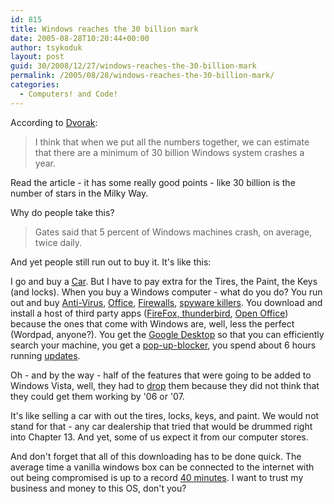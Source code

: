```yaml
---
id: 815
title: Windows reaches the 30 billion mark
date: 2005-08-28T10:20:44+00:00
author: tsykoduk
layout: post
guid: 30/2008/12/27/windows-reaches-the-30-billion-mark
permalink: /2005/08/28/windows-reaches-the-30-billion-mark/
categories:
  - Computers! and Code!
---
```

<p>According to <a href="http://www.pcmag.com/article2/0,4149,1210067,00.asp">Dvorak</a>:</p>


<blockquote>I think that when we put all the numbers together, we can estimate that there are a minimum of 30 billion Windows system crashes a year.</blockquote>

<p>Read the article - it has some really good points - like 30 billion is the number of stars in the Milky Way.</p>


<p>Why do people take this?</p>


<blockquote>Gates said that 5 percent of Windows machines crash, on average, twice daily.</blockquote>

<p>And yet people still run out to buy it. It's like this:</p>


<p>I go and buy a <a href="http://www.vw.com/passat/index.html">Car</a>. But I have to pay extra for the Tires, the Paint, the Keys (and locks). When you buy a Windows computer - what do you do? You run out and buy <a href="http://www.antivirus.com">Anti-Virus</a>, <a href="http://www.openoffice.org">Office</a>, <a href="http://www.zonelabs.com/">Firewalls</a>, <a href="http://www.microsoft.com/downloads/details.aspx?FamilyId=321CD7A2-6A57-4C57-A8BD-DBF62EDA9671&#38;displaylang=en">spyware killers</a>. You download and install a host of third party apps (<a href="<a href="http://www.mozilla.org/">FireFox, thunderbird</a>, <a href="http://www.openoffice.org">Open Office</a>) because the ones that come with Windows are, well, less the perfect (Wordpad, anyone?). You get the <a href="http://desktop.google.com/?promo=mp-gds-v1-1">Google Desktop</a> so that you can efficiently search your machine, you get a <a href="http://toolbar.google.com/">pop-up-blocker</a>, you spend about 6 hours running <a href="http://update.microsoft.com">updates</a>.</p>


<p>Oh - and by the way - half of the features that were going to be added to Windows Vista, well, they had to <a href="http://www.infoworld.com/article/04/08/27/HNlonghornadvances_1.html">drop</a> them because they did not think that they could get them working by '06 or '07.</p>


<p>It's like selling a car with out the tires, locks, keys, and paint. We would not stand for that - any car dealership that tried that would be drummed right into Chapter 13. And yet, some of us expect it from our computer stores.</p>


<p>And don't forget that all of this downloading has to be done quick. The average time a vanilla windows box can be connected to the internet with out being compromised is up to a record <a href="http://blogs.washingtonpost.com/securityfix/2005/06/windows_surviva.html">40 minutes</a>. I want to trust my business and money to this OS, don't you?</p>